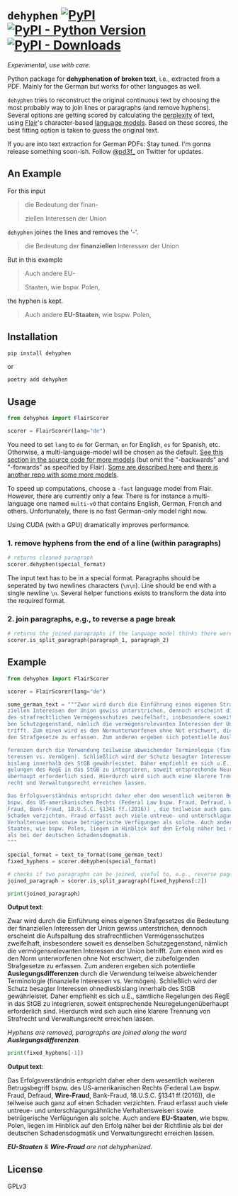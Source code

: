 # `dehyphen` [![PyPI](https://img.shields.io/pypi/v/dehyphen.svg)](https://pypi.org/project/dehyphen/) [![PyPI - Python Version](https://img.shields.io/pypi/pyversions/dehyphen.svg)](https://pypi.org/project/dehyphen/) [![PyPI - Downloads](https://img.shields.io/pypi/dm/dehyphen)](https://pypistats.org/packages/dehyphen)

*Experimental, use with care.*

Python package for **dehyphenation of broken text**, i.e., extracted from a PDF. Mainly for the German but works for other languages as well.

`dehyphen` tries to reconstruct the original continuous text by choosing the most probably way to join lines or paragraphs (and remove hyphens).
Several options are getting scored by calculating the [perplexity](https://en.wikipedia.org/wiki/Perplexity#Perplexity_per_word) of text, using [Flair](https://github.com/flairNLP/flair)'s character-based [language models](https://machinelearningmastery.com/statistical-language-modeling-and-neural-language-models/).
Based on these scores, the best fitting option is taken to guess the original text.

If you are into text extraction for German PDFs: Stay tuned. I'm gonna release something soon-ish. Follow [@pd3f_](https://twitter.com/pd3f_) on Twitter for updates.


## An Example

For this input

> die Bedeutung der finan-
>
> ziellen Interessen der Union

`dehyphen` joines the lines and removes the '-'.

> die Bedeutung der **finanziellen** Interessen der Union

But in this example

> Auch andere EU-
>
> Staaten, wie bspw. Polen,

the hyphen is kept.

> Auch andere **EU-Staaten**, wie bspw. Polen,


## Installation

```bash
pip install dehyphen
```

or

```bash
poetry add dehyphen
```

## Usage

```python
from dehyphen import FlairScorer

scorer = FlairScorer(lang="de")
```

You need to set `lang` to `de` for German, `en` for English, `es` for Spanish, etc. Otherwise, a multi-language-model will be chosen as the default. [See this section in the source code for more models](https://github.com/flairNLP/flair/blob/8c09e62d9a5a3c227b9ca0fb9f214de9620d4ca0/flair/embeddings/token.py#L431) (but omit the "-backwards" and "-forwards" as specified by Flair). [Some are described here](https://github.com/flairNLP/flair/blob/master/resources/docs/embeddings/FLAIR_EMBEDDINGS.md) and [there is another repo with some more models](https://github.com/flairNLP/flair-lms).

To speed up computations, choose a `-fast` language model from Flair. However, there are currently only a few.
There is for instance a multi-language one named `multi-v0` that contains English, German, French and others.
Unfortunately, there is no fast German-only model right now.

Using CUDA (with a GPU) dramatically improves performance.

### 1. remove hyphens from the end of a line (within paragraphs)

```python
# returns cleaned paragraph
scorer.dehyphen(special_format)
```

The input text has to be in a special format. Paragraphs should be seperated by two newlines characters (`\n\n`). Line should be end with a single newline `\n`. Several helper functions exists to transform the data into the required format.

### 2. join paragraphs, e.g., to reverse a page break

```python
# returns the joined paragraphs if the language model thinks there were split, otherwise `None`
scorer.is_split_paragraph(paragraph_1, paragraph_2)
```

## Example

```python
from dehyphen import FlairScorer

scorer = FlairScorer(lang="de")

some_german_text = """Zwar wird durch die Einführung eines eigenen Strafgesetzes die Bedeutung der finan-
ziellen Interessen der Union gewiss unterstrichen, dennoch erscheint die Aufspaltung
des strafrechtlichen Vermögensschutzes zweifelhaft, insbesondere soweit es densel-
ben Schutzgegenstand, nämlich die vermögensrelevanten Interessen der Union be-
trifft. Zum einen wird es den Normunterworfenen ohne Not erschwert, die zu befolgen-
den Strafgesetze zu erfassen. Zum anderen ergeben sich potentielle Auslegungsdif-

ferenzen durch die Verwendung teilweise abweichender Terminologie (finanzielle In-
teressen vs. Vermögen). Schließlich wird der Schutz besagter Interessen ohnedies
bislang innerhalb des StGB gewährleistet. Daher empfiehlt es sich u.E., sämtliche Re-
gelungen des RegE in das StGB zu integrieren, soweit entsprechende Neuregelungen
überhaupt erforderlich sind. Hierdurch wird sich auch eine klarere Trennung von Straf-
recht und Verwaltungsrecht erreichen lassen.

Das Erfolgsverständnis entspricht daher eher dem wesentlich weiteren Betrugsbegriff
bspw. des US-amerikanischen Rechts (Federal Law bspw. Fraud, Defraud, Wire-
Fraud, Bank-Fraud, 18.U.S.C. §1341 ff.(2016)) , die teilweise auch ganz auf einen
Schaden verzichten. Fraud erfasst auch viele untreue- und unterschlagungsähnliche
Verhaltensweisen sowie betrügerische Verfügungen als solche. Auch andere EU-
Staaten, wie bspw. Polen, liegen im Hinblick auf den Erfolg näher bei der Richtlinie
als bei der deutschen Schadensdogmatik.
"""

special_format = text_to_format(some_german_text)
fixed_hyphens = scorer.dehyphen(special_format)

# checks if two paragraphs can be joined, useful to, e.g., reverse page breaks.
joined_paragraph = scorer.is_split_paragraph(fixed_hyphens[:2])

print(joined_paragraph)
```
**Output text**:

Zwar wird durch die Einführung eines eigenen Strafgesetzes die Bedeutung der finanziellen Interessen der Union gewiss unterstrichen, dennoch erscheint die Aufspaltung des strafrechtlichen Vermögensschutzes zweifelhaft, insbesondere soweit es denselben Schutzgegenstand, nämlich die vermögensrelevanten Interessen der Union betrifft. Zum einen wird es den Norm unterworfenen ohne Not erschwert, die zubefolgenden Strafgesetze zu erfassen. Zum anderen ergeben sich potentielle **Auslegungsdifferenzen** durch die Verwendung teilweise abweichender Terminologie (finanzielle Interessen vs. Vermögen). Schließlich wird der Schutz besagter Interessen ohnediesbislang innerhalb des StGB gewährleistet. Daher empfiehlt es sich u.E., sämtliche Regelungen des RegE in das StGB zu integrieren, soweit entsprechende Neuregelungenüberhaupt erforderlich sind. Hierdurch wird sich auch eine klarere Trennung von Strafrecht und Verwaltungsrecht erreichen lassen.

*Hyphens are removed, paragraphs are joined along the word **Auslegungsdifferenzen**.*

```python
print(fixed_hyphens[-1])
```
**Output text**:

Das Erfolgsverständnis entspricht daher eher dem wesentlich weiteren Betrugsbegriff bspw. des US-amerikanischen Rechts (Federal Law bspw. Fraud, Defraud, **Wire-Fraud**, Bank-Fraud, 18.U.S.C. §1341 ff.(2016)), die teilweise auch ganz auf einen Schaden verzichten. Fraud erfasst auch viele untreue- und unterschlagungsähnliche Verhaltensweisen sowie betrügerische Verfügungen als solche. Auch andere **EU-Staaten**, wie bspw. Polen, liegen im Hinblick auf den Erfolg näher bei der Richtlinie als bei der deutschen Schadensdogmatik und Verwaltungsrecht erreichen lassen.

***EU-Staaten** & **Wire-Fraud** are not dehyphenized.*


## License

GPLv3